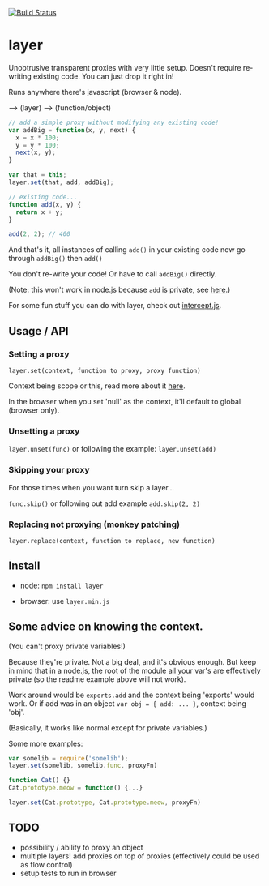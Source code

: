 [![Build Status](https://travis-ci.org/lovebear/layer.png)](https://travis-ci.org/lovebear/layer)

# layer

Unobtrusive transparent proxies with very little setup. Doesn't require re-writing existing code. You can just drop it right in!

Runs anywhere there's javascript (browser & node).

--> (layer) --> (function/object)


```js
// add a simple proxy without modifying any existing code!
var addBig = function(x, y, next) { 
  x = x * 100;
  y = y * 100;
  next(x, y);
}

var that = this;
layer.set(that, add, addBig);

// existing code...
function add(x, y) {
  return x + y;
}

add(2, 2); // 400
```
And that's it, all instances of calling `add()` in your existing code now go through `addBig()` then `add()`

You don't re-write your code! Or have to call `addBig()` directly.

(Note: this won't work in node.js because `add` is private, see [here](#some-advice-on-knowing-the-context).)

For some fun stuff you can do with layer, check out [intercept.js](https://github.com/lovebear/intercept.js).

## Usage / API

### Setting a proxy

`layer.set(context, function to proxy, proxy function)`

Context being scope or this, read more about it [here](#some-advice-on-knowing-the-context).

In the browser when you set 'null' as the context, it'll default to global (browser only).

### Unsetting a proxy

`layer.unset(func)` or following the example: `layer.unset(add)`

### Skipping your proxy
For those times when you want turn skip a layer...

`func.skip()` or following out add example `add.skip(2, 2)`

### Replacing not proxying (monkey patching)

`layer.replace(context, function to replace, new function)`

## Install

- node:
`npm install layer`

- browser:
use `layer.min.js`


## Some advice on knowing the context. 

(You can't proxy private variables!)

Because they're private. Not a big deal, and it's obvious enough. But keep in mind that in a node.js, the root of the module all your var's are effectively private (so the readme example above will not work).

Work around would be `exports.add` and the context being 'exports' would work.
Or if add was in an object `var obj = { add: ... }`, context being 'obj'.

(Basically, it works like normal except for private variables.)

Some more examples:

```js
var somelib = require('somelib'); 
layer.set(somelib, somelib.func, proxyFn)
```

```js
function Cat() {}
Cat.prototype.meow = function() {...}

layer.set(Cat.prototype, Cat.prototype.meow, proxyFn)
```

## TODO
- possibility / ability to proxy an object
- multiple layers! add proxies on top of proxies (effectively could be used as flow control)
- setup tests to run in browser
